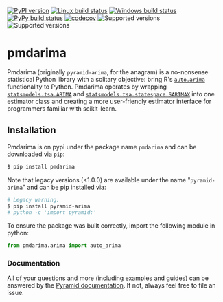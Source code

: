 [![PyPI version](https://badge.fury.io/py/pyramid-arima.svg)](https://badge.fury.io/py/pyramid-arima)
[![Linux build status](https://travis-ci.org/tgsmith61591/pyramid.svg?branch=master)](https://travis-ci.org/tgsmith61591/pyramid)
[![Windows build status](https://ci.appveyor.com/api/projects/status/592vawuu69kd6d21?svg=true)](https://ci.appveyor.com/project/tgsmith61591/pyramid)
[![PyPy build status](https://circleci.com/gh/tgsmith61591/pyramid.svg?style=svg)](https://circleci.com/gh/tgsmith61591/pyramid)
[![codecov](https://codecov.io/gh/tgsmith61591/pyramid/branch/master/graph/badge.svg)](https://codecov.io/gh/tgsmith61591/pyramid)
![Supported versions](https://img.shields.io/badge/python-2.7-blue.svg)
![Supported versions](https://img.shields.io/badge/python-3.5-blue.svg)

# pmdarima

Pmdarima (originally `pyramid-arima`, for the anagram) is a no-nonsense statistical Python library with a solitary objective: bring R's
[`auto.arima`](https://www.rdocumentation.org/packages/forecast/versions/7.3/topics/auto.arima)
functionality to Python. Pmdarima operates by wrapping
[`statsmodels.tsa.ARIMA`](https://github.com/statsmodels/statsmodels/blob/master/statsmodels/tsa/arima_model.py) and
[`statsmodels.tsa.statespace.SARIMAX`](https://github.com/statsmodels/statsmodels/blob/master/statsmodels/tsa/statespace/sarimax.py)
into one estimator class and creating a more user-friendly estimator interface for programmers familiar with scikit-learn.


## Installation

Pmdarima is on pypi under the package name `pmdarima` and can be downloaded via `pip`:

```bash
$ pip install pmdarima
```

Note that legacy versions (<1.0.0) are available under the name "`pyramid-arima`" and
can be pip installed via:

```bash
# Legacy warning:
$ pip install pyramid-arima
# python -c 'import pyramid;'
```

To ensure the package was built correctly, import the following module in python:

```python
from pmdarima.arima import auto_arima
```


### Documentation

All of your questions and more (including examples and guides) can be answered
by the [Pyramid documentation](https://www.alkaline-ml.com/pyramid). If not,
always feel free to file an issue.
